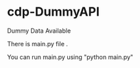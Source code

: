 # cdp-DummyAPI
Dummy Data Available


There is main.py file .


You can run main.py using "python main.py"
